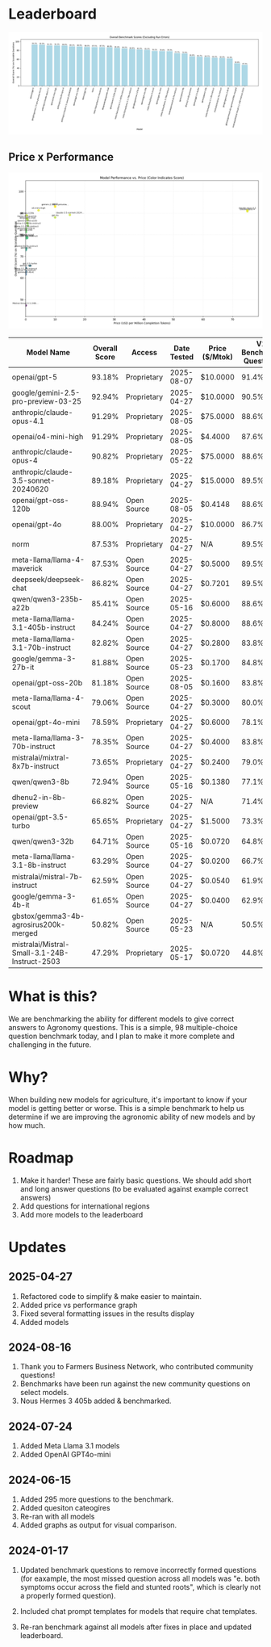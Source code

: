 # Leaderboard


![Overall Scores for All Models](./benchmark_results/all_models_overall_score.png)

## Price x Performance
![Overall Scores for All Models](./benchmark_results/performance_vs_price_score_color.png)



| Model Name                                    | Overall Score | Access      | Date Tested | Price ($/Mtok) | V1 Benchmark Questions | Community Questions Fbn | Crop Management | Nutrient Management | Pest Management | Soil And Water |
|----------------------------------------------|---------------|------------|-------------|----------------|------------------------|-------------------------|-----------------|---------------------|-----------------|----------------|
| openai/gpt-5                                  |         93.18% | Proprietary | 2025-08-07  |    $10.0000    |                  91.4% |                   92.0% |           95.6% |               90.6% |           93.5% |          96.2% | (396/425)
| google/gemini-2.5-pro-preview-03-25           |         92.94% | Proprietary | 2025-04-27  |    $10.0000    |                  90.5% |                   80.0% |           97.1% |               92.9% |           95.2% |          95.0% | (395/425)
| anthropic/claude-opus-4.1                     |         91.29% | Proprietary | 2025-08-05  |    $75.0000    |                  88.6% |                   88.0% |           92.7% |               92.9% |           88.7% |          95.0% | (388/425)
| openai/o4-mini-high                           |         91.29% | Proprietary | 2025-08-05  |    $4.4000     |                  87.6% |                   80.0% |           94.1% |               95.3% |           88.7% |          95.0% | (388/425)
| anthropic/claude-opus-4                       |         90.82% | Proprietary | 2025-05-22  |    $75.0000    |                  88.6% |                   92.0% |           91.2% |               91.8% |           87.1% |          95.0% | (386/425)
| anthropic/claude-3.5-sonnet-20240620          |         89.18% | Proprietary | 2025-04-27  |    $15.0000    |                  89.5% |                   80.0% |           89.7% |               87.1% |           91.9% |          91.2% | (379/425)
| openai/gpt-oss-120b                           |         88.94% | Open Source | 2025-08-05  |    $0.4148     |                  88.6% |                   84.0% |           89.7% |               89.4% |           87.1% |          91.2% | (378/425)
| openai/gpt-4o                                 |         88.00% | Proprietary | 2025-04-27  |    $10.0000    |                  86.7% |                   80.0% |           88.2% |               87.1% |           88.7% |          92.5% | (374/425)
| norm                                          |         87.53% | Proprietary | 2025-04-27  |      N/A       |                  89.5% |                   76.0% |           89.7% |               85.9% |           87.1% |          88.8% | (372/425)
| meta-llama/llama-4-maverick                   |         87.53% | Open Source | 2025-04-27  |    $0.5000     |                  89.5% |                   84.0% |           88.2% |               84.7% |           88.7% |          87.5% | (372/425)
| deepseek/deepseek-chat                        |         86.82% | Open Source | 2025-04-27  |    $0.7201     |                  89.5% |                   72.0% |           83.8% |               89.4% |           88.7% |          86.2% | (369/425)
| qwen/qwen3-235b-a22b                          |         85.41% | Open Source | 2025-05-16  |    $0.6000     |                  88.6% |                   68.0% |           88.2% |               83.5% |           85.5% |          86.2% | (363/425)
| meta-llama/llama-3.1-405b-instruct            |         84.24% | Open Source | 2025-04-27  |    $0.8000     |                  88.6% |                   68.0% |           88.2% |               85.9% |           83.9% |          78.8% | (358/425)
| meta-llama/llama-3.1-70b-instruct             |         82.82% | Open Source | 2025-04-27  |    $0.2800     |                  83.8% |                   72.0% |           89.7% |               81.2% |           87.1% |          77.5% | (352/425)
| google/gemma-3-27b-it                         |         81.88% | Open Source | 2025-05-23  |    $0.1700     |                  84.8% |                   60.0% |           80.9% |               80.0% |           83.9% |          86.2% | (348/425)
| openai/gpt-oss-20b                            |         81.18% | Open Source | 2025-08-05  |    $0.1600     |                  83.8% |                   52.0% |           83.8% |               83.5% |           80.7% |          82.5% | (345/425)
| meta-llama/llama-4-scout                      |         79.06% | Open Source | 2025-04-27  |    $0.3000     |                  80.0% |                   60.0% |           79.4% |               78.8% |           82.3% |          81.2% | (336/425)
| openai/gpt-4o-mini                            |         78.59% | Proprietary | 2025-04-27  |    $0.6000     |                  78.1% |                   72.0% |           82.3% |               74.1% |           75.8% |          85.0% | (334/425)
| meta-llama/llama-3-70b-instruct               |         78.35% | Open Source | 2025-04-27  |    $0.4000     |                  83.8% |                   52.0% |           80.9% |               77.7% |           80.7% |          76.2% | (333/425)
| mistralai/mixtral-8x7b-instruct               |         73.65% | Proprietary | 2025-04-27  |    $0.2400     |                  79.0% |                   48.0% |           76.5% |               68.2% |           77.4% |          75.0% | (313/425)
| qwen/qwen3-8b                                 |         72.94% | Open Source | 2025-05-16  |    $0.1380     |                  77.1% |                   52.0% |           69.1% |               67.1% |           72.6% |          83.8% | (310/425)
| dhenu2-in-8b-preview                          |         66.82% | Open Source | 2025-04-27  |      N/A       |                  71.4% |                   52.0% |           64.7% |               61.2% |           71.0% |          70.0% | (284/425)
| openai/gpt-3.5-turbo                          |         65.65% | Proprietary | 2025-04-27  |    $1.5000     |                  73.3% |                   32.0% |           67.7% |               62.4% |           69.3% |          65.0% | (279/425)
| qwen/qwen3-32b                                |         64.71% | Open Source | 2025-05-16  |    $0.0720     |                  64.8% |                   56.0% |           61.8% |               65.9% |           72.6% |          62.5% | (275/425)
| meta-llama/llama-3.1-8b-instruct              |         63.29% | Open Source | 2025-04-27  |    $0.0200     |                  66.7% |                   68.0% |           67.7% |               48.2% |           64.5% |          68.8% | (269/425)
| mistralai/mistral-7b-instruct                 |         62.59% | Open Source | 2025-04-27  |    $0.0540     |                  61.9% |                   36.0% |           75.0% |               52.9% |           69.3% |          66.2% | (266/425)
| google/gemma-3-4b-it                          |         61.65% | Open Source | 2025-04-27  |    $0.0400     |                  62.9% |                   48.0% |           67.7% |               54.1% |           69.3% |          61.2% | (262/425)
| gbstox/gemma3-4b-agrosirus200k-merged         |         50.82% | Open Source | 2025-05-23  |      N/A       |                  50.5% |                   40.0% |           54.4% |               45.9% |           53.2% |          55.0% | (216/425)
| mistralai/Mistral-Small-3.1-24B-Instruct-2503 |         47.29% | Proprietary | 2025-05-17  |    $0.0720     |                  44.8% |                   32.0% |           51.5% |               45.9% |           50.0% |          51.2% | (201/425)



# What is this?
We are benchmarking the ability for different models to give correct answers to Agronomy questions. This is a simple, 98 multiple-choice question benchmark today, and I plan to make it more complete and challenging in the future.

# Why?
When building new models for agriculture, it's important to know if your model is getting better or worse. This is a simple benchmark to help us determine if we are improving the agronomic ability of new models and by how much.

# Roadmap
1. Make it harder! These are fairly basic questions. We should add short and long answer questions (to be evaluated against example correct answers)
2. Add questions for international regions
3. Add more models to the leaderboard


# Updates

## 2025-04-27
1. Refactored code to simplify & make easier to maintain.
2. Added price vs performance graph
3. Fixed several formatting issues in the results display
4. Added models

## 2024-08-16
1. Thank you to Farmers Business Network, who contributed community questions!
2. Benchmarks have been run against the new community questions on select models.
3. Nous Hermes 3 405b added & benchmarked.

## 2024-07-24
1. Added Meta Llama 3.1 models
2. Added OpenAI GPT4o-mini

## 2024-06-15
1. Added 295 more questions to the benchmark.
2. Added quesiton cateogires
3. Re-ran with all models
4. Added graphs as output for visual comparison. 


## 2024-01-17
1. Updated benchmark questions to remove incorrectly formed questions (for eaxample, the most missed question across all models was "e. both symptoms occur across the field and stunted roots", which is clearly not a properly formed question). 

2. Included chat prompt templates for models that require chat templates. 

3. Re-ran benchmark against all models after fixes in place and updated leaderboard.



